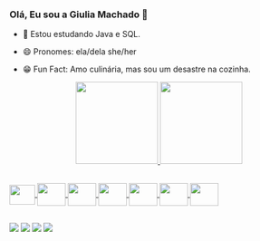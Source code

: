 ### Olá, Eu sou a Giulia Machado 👋


- 🌱 Estou estudando Java e SQL. 
- 😄 Pronomes: ela/dela she/her
- 😁 Fun Fact: Amo culinária, mas sou um desastre na cozinha.
  
  <div align="center">
  <a href="https://github.com/rafaballerini">
  <img height="145em" src="https://github-readme-stats.vercel.app/api?username=giuliamachado&show_icons=true&theme=tokyonight&include_all_commits=true&count_private=true"/>
  <img height="145em" src="https://github-readme-stats.vercel.app/api/top-langs/?username=giuliamachado&layout=compact&langs_count=7&theme=tokyonight"/>
</div>
  
  <div style="display: inline_block"><br>
  <img src="https://cdn.jsdelivr.net/gh/devicons/devicon/icons/java/java-original.svg" height="35" width="45" align="center"/>
  <img src="https://cdn.jsdelivr.net/gh/devicons/devicon/icons/microsoftsqlserver/microsoftsqlserver-plain-wordmark.svg" height="40" width="50" align="center"/>
  <img src="https://cdn.jsdelivr.net/gh/devicons/devicon/icons/php/php-original.svg"  height="40" width="50" align="center"/>
  <img src="https://cdn.jsdelivr.net/gh/devicons/devicon/icons/python/python-original.svg" height="40" width="50" align="center"/>
  <img src="https://cdn.jsdelivr.net/gh/devicons/devicon/icons/pandas/pandas-original.svg" height="40" width="50" align="center"/>
  <img src="https://cdn.jsdelivr.net/gh/devicons/devicon/icons/css3/css3-original.svg" height="40" width="50" align="center" />
  <img src="https://cdn.jsdelivr.net/gh/devicons/devicon/icons/html5/html5-original.svg" height="40" width="50" align="center"/>
</div>
  
  ##
  
  <div>
    <a href="https://instagram.com/giulia.macz" target="_blank"><img src="https://img.shields.io/badge/-Instagram-%23E4405F?style=for-the-badge&logo=instagram&logoColor=white" target="_blank"></a>
    <a href="https://www.linkedin.com/in/giulia-machado999/" target="_blank"><img src="https://img.shields.io/badge/-LinkedIn-%230077B5?style=for-the-badge&logo=linkedin&logoColor=white" target="_blank"></a> 
    <a href="https://twitter.com/AngellShiny" target="_blank"><img src="https://img.shields.io/badge/Twitter-1DA1F2?style=for-the-badge&logo=twitter&logoColor=white"
target="_blank"></a>
    <a href="https://music.youtube.com/channel/UCiaU_nvTrtSTIeHWj4fkHng" target="_blank"><img src="https://img.shields.io/badge/YouTube_Music-FF0000?style=for-the-badge&logo=youtube-music&logoColor=white" target="_blank"></a> 
  </div> 
   

